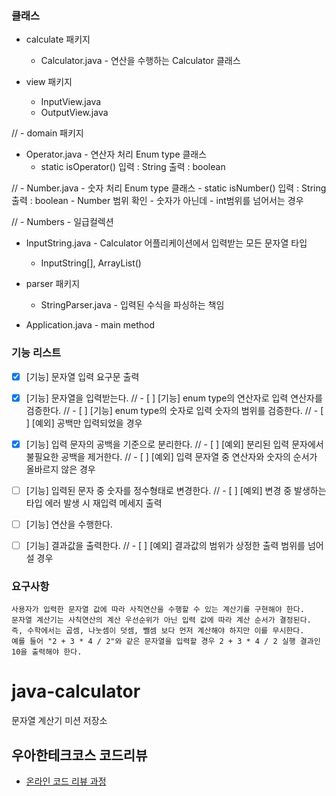 ### 클래스

- calculate 패키지
  - Calculator.java - 연산을 수행하는 Calculator 클래스

- view 패키지
  - InputView.java
  - OutputView.java 

// - domain 패키지
  - Operator.java - 연산자 처리 Enum type 클래스
    - static isOperator() 입력 : String 출력 : boolean
    
  // - Number.java - 숫자 처리 Enum type 클래스
    - static isNumber() 입력 : String 출력 : boolean
    - Number 범위 확인
    - 숫자가 아닌데
    - int범위를 넘어서는 경우
    
  // - Numbers - 일급컬렉션
    
  - InputString.java - Calculator 어플리케이션에서 입력받는 모든 문자열 타입
    - InputString[], ArrayList<InputString>()
 



- parser 패키지
  - StringParser.java - 입력된 수식을 파싱하는 책임



- Application.java - main method

### 기능 리스트



- [x] [기능] 문자열 입력 요구문 출력
- [x] [기능] 문자열을 입력받는다.
// - [ ] [기능] enum type의 연산자로 입력 연산자를 검증한다.
// - [ ] [기능] enum type의 숫자로 입력 숫자의 범위를 검증한다.
// - [ ] [예외] 공백만 입력되었을 경우
- [x] [기능] 입력 문자의 공백을 기준으로 분리한다.
// - [ ] [예외] 분리된 입력 문자에서 불필요한 공백을 제거한다.
// - [ ] [예외] 입력 문자열 중 연산자와 숫자의 순서가 올바르지 않은 경우
- [ ] [기능] 입력된 문자 중 숫자를 정수형태로 변경한다.
// - [ ] [예외] 변경 중 발생하는 타입 에러 발생 시 재입력 메세지 출력
- [ ] [기능] 연산을 수행한다.
- [ ] [기능] 결과값을 출력한다.
// - [ ] [예외] 결과값의 범위가 상정한 출력 범위를 넘어설 경우



### 요구사항

```
사용자가 입력한 문자열 값에 따라 사칙연산을 수행할 수 있는 계산기를 구현해야 한다.
문자열 계산기는 사칙연산의 계산 우선순위가 아닌 입력 값에 따라 계산 순서가 결정된다. 즉, 수학에서는 곱셈, 나눗셈이 덧셈, 뺄셈 보다 먼저 계산해야 하지만 이를 무시한다.
예를 들어 "2 + 3 * 4 / 2"와 같은 문자열을 입력할 경우 2 + 3 * 4 / 2 실행 결과인 10을 출력해야 한다.
```

# java-calculator
문자열 계산기 미션 저장소

## 우아한테크코스 코드리뷰
* [온라인 코드 리뷰 과정](https://github.com/woowacourse/woowacourse-docs/blob/master/maincourse/README.md)